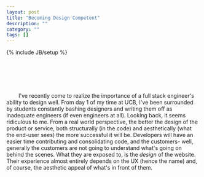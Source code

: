 ```yaml
---
layout: post
title: "Becoming Design Competent"
description: ""
category: ""
tags: []
---
```

{% include JB/setup %}

<div class="main">
  <div id="ani_container">
    <div class="ani selected" onclick="select($(this));">&nbsp;</div>
    <div class="ani" onclick="select($(this));">&nbsp;</div>
    <div class="ani" onclick="select($(this));">&nbsp;</div>
    <div class="ani" onclick="select($(this));">&nbsp;</div>
  </div>
  <div id="my_content">
    <div class="pcontent" style="display: block">
      <p>&#160;&#160;&#160;&#160;&#160;&#160;&#160;
      I've recently come to realize the importance of a full stack engineer's ability to design well. 
      From day 1 of my time at UCB, I've been surrounded by students constantly bashing designers 
      and writing them off as inadequate engineers (if even engineers at all). Looking back, it 
      seems ridiculous to me. From a real world perspective, the better the design of the product 
      or service, both structurally (in the code) and aesthetically (what the end-user sees) the 
      more successful it will be. Developers will have an easier time contributing and consolidating 
      code, and the customers- well, generally the customers are not going to understand what's 
      going on behind the scenes. What they are exposed to, is the <i>design</i> of the website. 
      Their experience almost entirely depends on the UX (hence the name) and, of course, the 
      aesthetic appeal of what's in front of them.</p>
    </div>
    <div class="pcontent" style="display: none">
      <p>&#160;&#160;&#160;&#160;&#160;&#160;&#160;
      Because of such, the presentation of the product, or service, is vital.
      Even if it's directed towards developers (even if you're designing an API or a service
      to help develop an infrastructure) the attractiveness of your website or front-end,
      I can confidently say, will have a positive correlation with the success of your product.
      By no means do I mean to claim design is any more important than the actual product or 
      service, but people respond to usability and beauty. It amazes me how few classes are
      offered at UCB which support learning how to design, and as a result, students like me
      have only the experience and knowledge gained from frequenting blogs and exploring open
      source code.</p>
    </div>
    <div class="pcontent" style="display: none">
    <p>&#160;&#160;&#160;&#160;&#160;&#160;&#160;
      Personally, I've spent time learning SASS, which I find incredibly useful, Photoshop,
      which is uncontested for building mockups and style guides, and JavaScript, along with
      a number of libraries which provide developers with a whole lot of freedom in design and the
      development of clean, interactive web applications. After everything, I find my design 
      skills to be rather lacking and I'll continue to polish them in my own time and at future
      internships, despite the informal nature which involves becoming competant in design.
      </p>
    </div>
    <div class="pcontent" style="display: none">
      <p>&#160;&#160;&#160;&#160;&#160;&#160;&#160;
        Each day I find myself realizing how much knowledge I have yet to acquire and it only
        inspires me to strive to learn all that I can. I've now held jobs working on front-end
        web development, back-end development, and development operations. Although I haven't
        decided what my focus will be, (which I think is just fine, I haven't even graduated yet)
        I understand the importance of great design and I'll be returning to working hard to 
        build and polish my skills across the stack (as opposed to focusing primarily on the
        back-end). Nothing would please me more than to be able to design a website or web
        application which I would personally impress me (especially aesthetically). This was
        a rather personal blog post- so I'll probably get back into the more technical aspects
        of my pursuit of knowledge as time goes on.
      </p>
    </div>
 
  </div>
</div>

